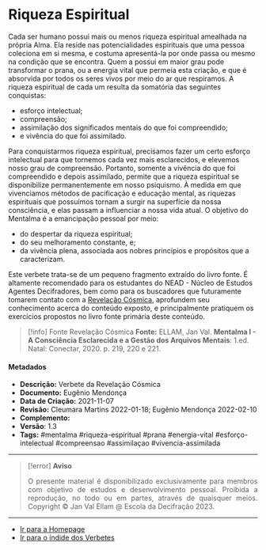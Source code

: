 # Riqueza Espiritual

Cada ser humano possui mais ou menos riqueza espiritual amealhada na própria Alma. Ela reside nas potencialidades espirituais que uma pessoa coleciona em si mesma, e costuma apresentá-la por onde passa ou mesmo na condição que se encontra. Quem a possui em maior grau pode transformar o prana, ou a energia vital que permeia esta criação, e que é absorvida por todos os seres vivos por meio do ar que respiramos. A riqueza espiritual de cada um resulta da somatória das seguintes conquistas: 

- esforço intelectual;
- compreensão;
- assimilação dos significados mentais do que foi compreendido;
- e vivência do que foi assimilado.

Para conquistarmos riqueza espiritual, precisamos fazer um certo esforço intelectual para que tornemos cada vez mais esclarecidos, e elevemos nosso grau de compreensão. Portanto, somente a vivência do que foi compreendido e depois assimilado, permite que a riqueza espiritual se disponibilize permanentemente em nosso psiquismo. À medida em que vivenciamos métodos de pacificação e educação mental, as riquezas espirituais que possuímos tornam a surgir na superfície da nossa consciência, e elas passam a influenciar a nossa vida atual. O objetivo do Mentalma é a emancipação pessoal por meio:

- do despertar da riqueza espiritual;
- do seu melhoramento constante, e;
- da vivência plena, associada aos nobres princípios e propósitos que a caracterizam.

Este verbete trata-se de um pequeno fragmento extraído do livro fonte. É altamente recomendado para os estudantes do NEAD - Núcleo de Estudos Agentes Decifradores, bem como para os buscadores que futuramente tomarem contato com a [Revelação Cósmica](Revelação%20Cósmica.md), aprofundem seu conhecimento acerca do conteúdo exposto, e principalmente pratiquem os exercícios propostos no livro fonte primária deste conteúdo. 

> [!info] Fonte Revelação Cósmica
>**Fonte:** ELLAM, Jan Val. **Mentalma I - A Consciência Esclarecida e a Gestão dos Arquivos Mentais**: 1.ed. Natal: Conectar, 2020. p. 219, 220 e 221.

#### Metadados

- **Descrição:** Verbete da Revelação Cósmica
- **Documento:** Eugênio Mendonça
- **Data de Criação:** 2021-11-07
- **Revisão:** Cleumara Martins 2022-01-18; Eugênio Mendonça 2022-02-10
- **Complemento:** 
- **Versão**: 1.3
- **Tags:** #mentalma #riqueza-espiritual #prana #energia-vital #esforço-intelectual #compreensao #assimilaçao #vivencia-assimilada

---
> [!error] **Aviso**
> <p align="justify">O presente material é disponibilizado exclusivamente para membros com objetivo de estudos e desenvolvimento pessoal. Proibida a reprodução, no todo ou em partes, através de quaisquer meios. Copyright © Jan Val Ellam @ Escola da Decifração 2023. </p>

---
- [Ir para a Homepage](Homepage.canvas)
- [Ir para o índide dos Verbetes](ÍNDIDE%20GERAL%20DOS%20VERBETES.canvas)
